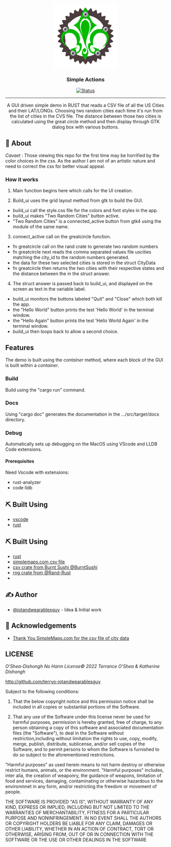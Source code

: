 <p align="center">
  <a href="" rel="noopener">
 <img width=200px height=200px src="cmrust1.jpg" alt="Project logo"></a>
</p>

<h3 align="center">Simple Actions</h3>

<div align="center">

[![Status](https://img.shields.io/badge/status-active-success.svg)]()

</div>

---

<p align="center">A GUI driven simple demo in RUST that reads a CSV file of all the US Cities and their LAT/LONGs. Choosing two random cities each time it's run from the list of cities in the CVS file. The distance between those two cities is calculated using the great circle method and then display through GTK dialog box with various buttons.
    <br> 
</p>

## 🧐 About <a name = "about"></a>

_Cavaet_ : Those viewing this repo for the first time may be horrified by the color choices in the css.  As the author I am not of an artistic nature and need to correct the css for better visual appeal.

### How it works

1. Main function begins here which calls for the UI creation.

2. Build_ui uses the grid layout method from gtk to build the GUI.
    
 * build_ui call the style.css file for the colors and font styles in the app.
 * build_ui makes "Two Random Cities" button active.
 * "Two Random Cities" is a connected_active button from gtk4 using the module of the same name.

3. connect_active call on the greatcircle function.
 
 * fn greatcircle call on the rand crate to generate two random numbers
 * fn greatcircle next reads the comma separated values file uscities matching the city_id to the random numbers generated.
 * the data for these two selected cities is stored in the struct CityData
 * fn greatcircle then returns the two cities with their respective states and the distance between the in the struct answer.

4. The struct answer is passed back to build_ui, and displayed on the screen as text in the variable label.

  * build_ui monitors the buttons labeled "Quit" and "Close" which both kill the app.
  * the "Hello World" button prints the test 'Hello World' in the terminal window.
  * the "Hello Again" button prints the test 'Hello World Again' in the terminal window.
  * build_ui then loops back to allow a second choice.

## Features

The demo is built using the *container* method, where each block of the GUI is built within a *container*.


### Build
  
Build using the "cargo run" command.

### Docs
  
Using "cargo doc" generates the documentation in the .../src/target/docs directory.


### Debug
  
Automatically sets up debugging on the MacOS using VScode and LLDB Code extensions.

#### Prerequisites

Need Vscode with extensions: 

 - rust-analyzer
 - code lldb

## ⛏️ Built Using <a name = "built_using"></a>

- [vscode](https://www.vscode.com)
- [rust](https://www.rustlang.org)

## ⛏️ Built Using <a name = "built_using"></a>

- [rust](https://www.rustlang.org)
- [simplemaps.com csv file](https://simplemaps.com/data/us-cities)
- [csv crate from Burnt Sushi @BurntSushi](https://github.com/BurntSushi)
- [rng crate from @Rand-Rust](https://github.com/rust-random)
- 

## ✍️ Author <a name = "author"></a>

- [@iotandwearablesguy](https://github.com/iotandwearablesguy) - Idea & Initial work

## 🎉 Acknowledgements <a name = "acknowledgement"></a>

- [Thank You SimpleMaps.com for the csv file of city data](https://simplemaps.com/data/us-cities)

 ## LICENSE

_O'Shea-Dishongh No Harm License© 2022 Terrance O'Shea & Katherine Dishongh_

<http://github.com/terryo-iotandwearablesguy>

Subject to the following conditions:

 1. That the below copyright notice and this permission notice shall be included in all copies or substantial portions of the Software.

 2. That any use of the Software under this license never be used for harmful purposes, permission is hereby granted, free of charge, to any person obtaining a copy of this software and associated documentation files (the "Software"), to deal in the Software without restriction,including without limitation the rights to use, copy, modify, merge, publish, distribute, sublicense, and/or sell copies of the Software, and to permit persons to whom the Software is furnished to
 do so subject to the aforementioned restrictions.

"Harmful purposes" as used herein means to not harm destroy or otherwise restrict humans, animals, or the environment. "Harmful purposes" includes, inter alia, the creation of weaponry, the guidance of weapons, limitation of food and services, damaging, contaminating or otherwise hazardous to the environmnet in any form, and/or restricting the freedom or movement of people.

THE SOFTWARE IS PROVIDED "AS IS", WITHOUT WARRANTY OF ANY KIND, EXPRESS OR IMPLIED, INCLUDING BUT NOT LIMITED TO THE WARRANTIES OF MERCHANTABILITY, FITNESS FOR A PARTICULAR PURPOSE AND NONINFRINGEMENT. IN NO EVENT SHALL THE AUTHORS OR COPYRIGHT HOLDERS BE LIABLE FOR ANY CLAIM, DAMAGES OR OTHER LIABILITY, WHETHER IN AN ACTION OF CONTRACT, TORT OR OTHERWISE, ARISING FROM, OUT OF OR IN CONNECTION WITH THE SOFTWARE OR THE USE OR OTHER DEALINGS IN THE SOFTWARE
